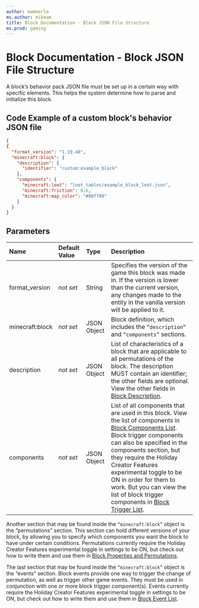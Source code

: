 ```yaml
---
author: mammerla
ms.author: mikeam
title: Block Documentation - Block JSON File Structure
ms.prod: gaming
---
```


# Block Documentation - Block JSON File Structure

A block’s behavior pack JSON file must be set up in a certain way with specific elements. This helps the system determine how to parse and initialize this block.

## Code Example of a custom block's behavior JSON file

```json
{
{
  "format_version": "1.19.40",
  "minecraft:block": {
    "description": {
      "identifier": "custom:example_block"
    },
    "components": {
      "minecraft:loot": "loot_tables/example_block_loot.json",
      "minecraft:friction": 0.6,
      "minecraft:map_color": "#00ff00"
    }
  }
}
```

## Parameters

|Name |Default Value  |Type  |Description  |
|:----------|:----------|:----------|:----------|
|format_version|*not set* | String| Specifies the version of the game this block was made in. If the version is lower than the current version, any changes made to the entity in the vanilla version will be applied to it.|
|minecraft:block|*not set*| JSON Object| Block definition, which includes the `“description”` and `“components”` sections.|
|description|*not set*|JSON Object|List of characteristics of a block that are applicable to all permutations of the block. The description MUST contain an identifier; the other fields are optional. View the other fields in [Block Description](BlockDescription.md).|
|components|*not set*|JSON Object|List of all components that are used in this block. View the list of components in [Block Components List](..\BlockComponentsList.md). Block trigger components can also be specified in the components section, but they require the Holiday Creator Features experimental toggle to be ON in order for them to work. But you can view the list of block trigger components in [Block Trigger List](..\BlockTriggerList.md).|

Another section that may be found inside the `“minecraft:block”` object is the “permutations” section. This section can hold different versions of your block, by allowing you to specify which components you want the block to have under certain conditions. Permutations currently require the Holiday Creator Features experimental toggle in settings to be ON, but check out how to write them and use them in [Block Properties and Permutations](BlockPropertiesAndPermutations.md).

The last section that may be found inside the `“minecraft:block”` object is the “events” section. Block events provide one way to trigger the change of permutation, as well as trigger other game events. They must be used in conjunction with one or more block trigger component(s). Events currently require the Holiday Creator Features experimental toggle in settings to be ON, but check out how to write them and use them in [Block Event List](\BlockEventList.md).
